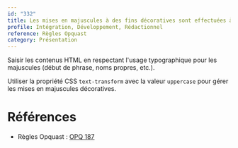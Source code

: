 ```yaml
---
id: "332"
title: Les mises en majuscules à des fins décoratives sont effectuées à l'aide des styles.
profile: Intégration, Développement, Rédactionnel
reference: Règles Opquast
category: Présentation
---
```


Saisir les contenus HTML en respectant l'usage typographique pour les majuscules (début de phrase, noms propres, etc.).

Utiliser la propriété CSS `text-transform` avec la valeur `uppercase` pour gérer les mises en majuscules décoratives.


# Références

* Règles Opquast : [OPQ 187](https://checklists.opquast.com/fr/assurance-qualite-web/les-mises-en-majuscules-a-des-fins-decoratives-sont-effectuees-a-laide-des-styles)
